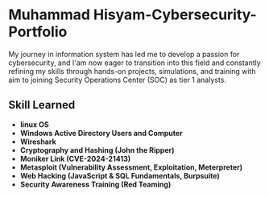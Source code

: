 # Muhammad Hisyam-Cybersecurity-Portfolio
My journey in information system has led me to develop a passion for cybersecurity, and I'am now eager to transition into this field and constantly refining my skills through hands-on projects, simulations, and training with aim to joining Security Operations Center (SOC) as tier 1 analysts.

## Skill Learned ##
- **linux OS** <br>
- **Windows Active Directory Users and Computer** <br>
- **Wireshark** <br>
- **Cryptography and Hashing (John the Ripper)**
- **Moniker Link (CVE-2024-21413)** <br>
- **Metasploit (Vulnerability Assessment, Exploitation, Meterpreter)** <br>
- **Web Hacking (JavaScript & SQL Fundamentals, Burpsuite)** <br>
- **Security Awareness Training (Red Teaming)** <br>
